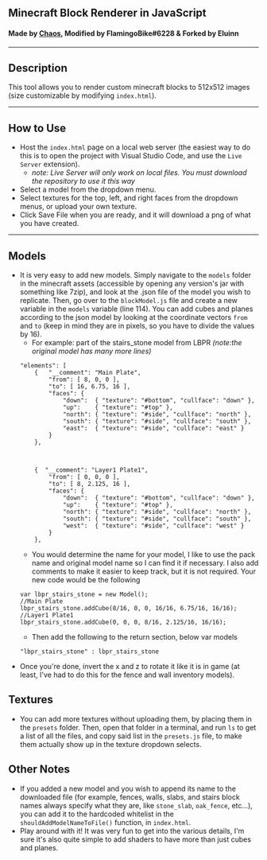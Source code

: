 ## Minecraft Block Renderer in JavaScript
#### Made by [Chaos](http://static.chaofan.io/blockRenderer/), Modified by FlamingoBike#6228 & Forked by Eluinn

---

## Description

This tool allows you to render custom minecraft blocks to 512x512 images (size customizable by modifying `index.html`).

---

## How to Use

- Host the `index.html` page on a local web server (the easiest way to do this is to open the project with Visual Studio Code, and use the `Live Server` extension).
    - *note: Live Server will only work on local files. You must download the repository to use it this way*
- Select a model from the dropdown menu.
- Select textures for the top, left, and right faces from the dropdown menus, or upload your own texture.
- Click Save File when you are ready, and it will download a png of what you have created.

---

## Models

- It is very easy to add new models. Simply navigate to the `models` folder in the minecraft assets (accessible by opening any version's jar with something like 7zip), and look at the .json file of the model you wish to replicate. Then, go over to the `blockModel.js` file and create a new variable in the `models` variable (line 114). You can add cubes and planes according to the json model by looking at the coordinate vectors `from` and `to` (keep in mind they are in pixels, so you have to divide the values by 16).
    - For example: part of the stairs_stone model from LBPR *(note:the original model has many more lines)*
    ```
    "elements": [
        {   "__comment": "Main Plate",
			"from": [ 8, 0, 0 ],
            "to": [ 16, 6.75, 16 ],
            "faces": {
                "down":  { "texture": "#bottom", "cullface": "down" },
                "up":  	 { "texture": "#top" },
                "north": { "texture": "#side", "cullface": "north" },
                "south": { "texture": "#side", "cullface": "south" },
                "east":  { "texture": "#side", "cullface": "east" }
            }
        },
		
		
		
		{  "__comment": "Layer1 Plate1",
			"from": [ 0, 0, 0 ],
            "to": [ 8, 2.125, 16 ],
            "faces": {
                "down":  { "texture": "#bottom", "cullface": "down" },
                "up":    { "texture": "#top" },
                "north": { "texture": "#side", "cullface": "north" },
                "south": { "texture": "#side", "cullface": "south" },
                "west":  { "texture": "#side", "cullface": "west" }
            }
        },
    ```
    - You would determine the name for your model, I like to use the pack name and original model name so I can find it if necessary. I also add comments to make it easier to keep track, but it is not required. Your new code would be the following
    ```
    var lbpr_stairs_stone = new Model();
	//Main Plate
	lbpr_stairs_stone.addCube(8/16, 0, 0, 16/16, 6.75/16, 16/16);
	//Layer1 Plate1
	lbpr_stairs_stone.addCube(0, 0, 0, 8/16, 2.125/16, 16/16);
    ```
    - Then add the following to the return section, below var models
    ```
    "lbpr_stairs_stone" : lbpr_stairs_stone
    ```
- Once you're done, invert the x and z to rotate it like it is in game (at least, I've had to do this for the fence and wall inventory models).

## Textures

- You can add more textures without uploading them, by placing them in the `presets` folder. Then, open that folder in a terminal, and run `ls` to get a list of all the files, and copy said list in the `presets.js` file, to make them actually show up in the texture dropdown selects.

## Other Notes

- If you added a new model and you wish to append its name to the downloaded file (for example, fences, walls, slabs, and stairs block names always specify what they are, like `stone_slab`, `oak_fence`, etc...), you can add it to the hardcoded whitelist in the `shouldAddModelNameToFile()` function, in `index.html`.
- Play around with it! It was very fun to get into the various details, I'm sure it's also quite simple to add shaders to have more than just cubes and planes.
